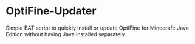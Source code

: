 # OptiFine-Updater
Simple BAT script to quickly install or update OptiFine for Minecraft: Java Edition without having Java installed separately.
